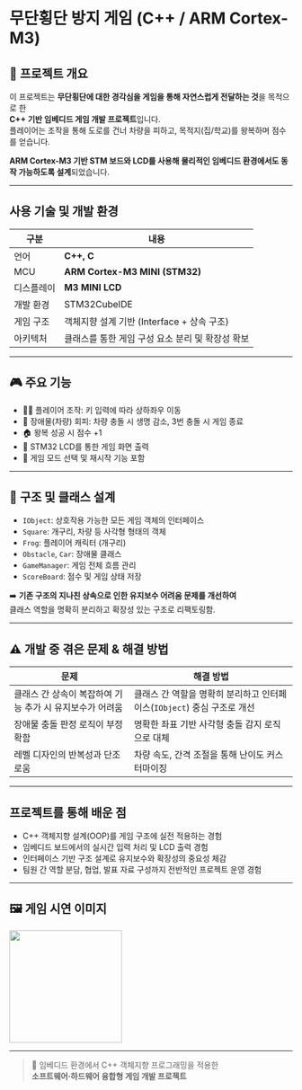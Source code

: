 
# 무단횡단 방지 게임 (C++ / ARM Cortex-M3)



## 📌 프로젝트 개요

이 프로젝트는 **무단횡단에 대한 경각심을 게임을 통해 자연스럽게 전달하는 것**을 목적으로 한  
**C++ 기반 임베디드 게임 개발 프로젝트**입니다.  
플레이어는 조작을 통해 도로를 건너 차량을 피하고, 목적지(집/학교)를 왕복하며 점수를 얻습니다.

**ARM Cortex-M3 기반 STM 보드와 LCD를 사용해 물리적인 임베디드 환경에서도 동작 가능하도록 설계**되었습니다.

---

##  사용 기술 및 개발 환경

| 구분 | 내용 |
|------|------|
| 언어 | **C++, C** |
| MCU  | **ARM Cortex-M3 MINI (STM32)** |
| 디스플레이 | **M3 MINI LCD** |
| 개발 환경 | STM32CubeIDE |
| 게임 구조 | 객체지향 설계 기반 (Interface + 상속 구조) |
| 아키텍처 | 클래스를 통한 게임 구성 요소 분리 및 확장성 확보 |

---

## 🎮 주요 기능

- 🏃‍♂️ 플레이어 조작: 키 입력에 따라 상하좌우 이동  
- 🚗 장애물(차량) 회피: 차량 충돌 시 생명 감소, 3번 충돌 시 게임 종료  
- 🏠 왕복 성공 시 점수 +1  
- 📱 STM32 LCD를 통한 게임 화면 출력  
- 🔁 게임 모드 선택 및 재시작 기능 포함

---

## 🧱 구조 및 클래스 설계

- `IObject`: 상호작용 가능한 모든 게임 객체의 인터페이스  
- `Square`: 개구리, 차량 등 사각형 형태의 객체  
- `Frog`: 플레이어 캐릭터 (개구리)  
- `Obstacle`, `Car`: 장애물 클래스  
- `GameManager`: 게임 전체 흐름 관리  
- `ScoreBoard`: 점수 및 게임 상태 저장  

➡️ **기존 구조의 지나친 상속으로 인한 유지보수 어려움 문제를 개선하여**  
클래스 역할을 명확히 분리하고 확장성 있는 구조로 리팩토링함.

---

## ⚠️ 개발 중 겪은 문제 & 해결 방법

| 문제 | 해결 방법 |
|------|-----------|
| 클래스 간 상속이 복잡하여 기능 추가 시 유지보수가 어려움 | 클래스 간 역할을 명확히 분리하고 인터페이스(`IObject`) 중심 구조로 개선 |
| 장애물 충돌 판정 로직이 부정확함 | 명확한 좌표 기반 사각형 충돌 감지 로직으로 대체 |
| 레벨 디자인의 반복성과 단조로움 | 차량 속도, 간격 조절을 통해 난이도 커스터마이징 |

---

##  프로젝트를 통해 배운 점

- C++ 객체지향 설계(OOP)를 게임 구조에 실전 적용하는 경험  
- 임베디드 보드에서의 실시간 입력 처리 및 LCD 출력 경험  
- 인터페이스 기반 구조 설계로 유지보수와 확장성의 중요성 체감  
- 팀원 간 역할 분담, 협업, 발표 자료 구성까지 전반적인 프로젝트 운영 경험  

---

## 🖼️ 게임 시연 이미지

<img src="https://github.com/user-attachments/assets/aac9c1d5-c344-4b0a-b768-10e5cb4f9eec" width="200"/>

---


> 🧩 임베디드 환경에서 C++ 객체지향 프로그래밍을 적용한  
> **소프트웨어·하드웨어 융합형 게임 개발 프로젝트**

